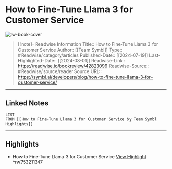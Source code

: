 # How to Fine-Tune Llama 3 for Customer Service

![rw-book-cover](https://symbl.ai/wp-content/uploads/2024/07/image1-2.png)
<br>
>[!note]- Readwise Information
>Title:: How to Fine-Tune Llama 3 for Customer Service
>Author:: [[Team Symbl]]
>Type:: #Readwise/category/articles
>Published-Date:: [[2024-07-19]]
>Last-Highlighted-Date:: [[2024-08-01]]
>Readwise-Link:: https://readwise.io/bookreview/42823099
>Readwise-Source:: #Readwise/source/reader
>Source URL:: https://symbl.ai/developers/blog/how-to-fine-tune-llama-3-for-customer-service/
--- 

## Linked Notes
```dataview
LIST
FROM [[How to Fine-Tune Llama 3 for Customer Service by Team Symbl Highlights]]
```

---

## Highlights
- How to Fine-Tune Llama 3 for Customer Service [View Highlight](https://readwise.io/open/753211347) ^rw753211347
